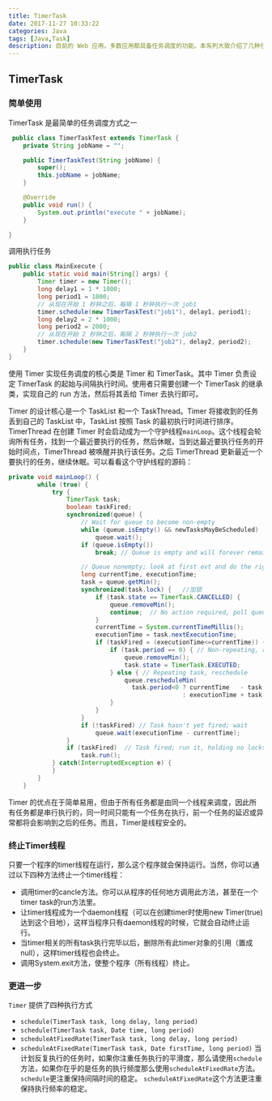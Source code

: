 ```yaml
---
title: TimerTask
date: 2017-11-27 10:33:22
categories: Java
tags: [Java,Task]
description: 目前的 Web 应用，多数应用都具备任务调度的功能。本系列大致介绍了几种任务调度的 Java 实现方法，包括 Timer，Scheduler, Quartz 以及 JCron Tab，并对其优缺点进行比较
---
```


## TimerTask
### 简单使用
TimerTask 是最简单的任务调度方式之一
```java
 public class TimerTaskTest extends TimerTask {
    private String jobName = "";

    public TimerTaskTest(String jobName) {
        super();
        this.jobName = jobName;
    }

    @Override
    public void run() {
        System.out.println("execute " + jobName);
    }

}
```
调用执行任务
```java
public class MainExecute {
    public static void main(String[] args) {
        Timer timer = new Timer();
        long delay1 = 1 * 1000;
        long period1 = 1000;
        // 从现在开始 1 秒钟之后，每隔 1 秒钟执行一次 job1
        timer.schedule(new TimerTaskTest("job1"), delay1, period1);
        long delay2 = 2 * 1000;
        long period2 = 2000;
        // 从现在开始 2 秒钟之后，每隔 2 秒钟执行一次 job2
        timer.schedule(new TimerTaskTest("job2"), delay2, period2);
    }
}
```
使用 Timer 实现任务调度的核心类是 Timer 和 TimerTask。其中 Timer 负责设定 TimerTask 的起始与间隔执行时间。使用者只需要创建一个 TimerTask 的继承类，实现自己的 run 方法，然后将其丢给 Timer 去执行即可。

Timer 的设计核心是一个 TaskList 和一个 TaskThread。Timer 将接收到的任务丢到自己的 TaskList 中，TaskList 按照 Task 的最初执行时间进行排序。TimerThread 在创建 Timer 时会启动成为一个守护线程`mainLoop`。这个线程会轮询所有任务，找到一个最近要执行的任务，然后休眠，当到达最近要执行任务的开始时间点，TimerThread 被唤醒并执行该任务。之后 TimerThread 更新最近一个要执行的任务，继续休眠。可以看看这个守护线程的源码：
```java
private void mainLoop() {
        while (true) {
            try {
                TimerTask task;
                boolean taskFired;
                synchronized(queue) {
                    // Wait for queue to become non-empty
                    while (queue.isEmpty() && newTasksMayBeScheduled)
                        queue.wait();
                    if (queue.isEmpty())
                        break; // Queue is empty and will forever remain; die

                    // Queue nonempty; look at first evt and do the right thing
                    long currentTime, executionTime;
                    task = queue.getMin();
                    synchronized(task.lock) {   //加锁
                        if (task.state == TimerTask.CANCELLED) {
                            queue.removeMin();
                            continue;  // No action required, poll queue again
                        }
                        currentTime = System.currentTimeMillis();
                        executionTime = task.nextExecutionTime;
                        if (taskFired = (executionTime<=currentTime)) {
                            if (task.period == 0) { // Non-repeating, remove
                                queue.removeMin();
                                task.state = TimerTask.EXECUTED;
                            } else { // Repeating task, reschedule
                                queue.rescheduleMin(
                                  task.period<0 ? currentTime   - task.period
                                                : executionTime + task.period);
                            }
                        }
                    }
                    if (!taskFired) // Task hasn't yet fired; wait
                        queue.wait(executionTime - currentTime);
                }
                if (taskFired)  // Task fired; run it, holding no locks
                    task.run();
            } catch(InterruptedException e) {
            }
        }
    }
```
Timer 的优点在于简单易用，但由于所有任务都是由同一个线程来调度，因此所有任务都是串行执行的，同一时间只能有一个任务在执行，前一个任务的延迟或异常都将会影响到之后的任务。而且，Timer是线程安全的。

### 终止Timer线程
只要一个程序的timer线程在运行，那么这个程序就会保持运行。当然，你可以通过以下四种方法终止一个timer线程：
* 调用timer的cancle方法。你可以从程序的任何地方调用此方法，甚至在一个timer task的run方法里。
* 让timer线程成为一个daemon线程（可以在创建timer时使用new Timer(true)达到这个目地），这样当程序只有daemon线程的时候，它就会自动终止运行。
* 当timer相关的所有task执行完毕以后，删除所有此timer对象的引用（置成null），这样timer线程也会终止。
* 调用System.exit方法，使整个程序（所有线程）终止。

### 更进一步
`Timer` 提供了四种执行方式
* `schedule(TimerTask task, long delay, long period)`
* `schedule(TimerTask task, Date time, long period)`
* `scheduleAtFixedRate(TimerTask task, long delay, long period)`
* `scheduleAtFixedRate(TimerTask task, Date firstTime, long period)`
当计划反复执行的任务时，如果你注重任务执行的平滑度，那么请使用`schedule`方法，如果你在乎的是任务的执行频度那么使用`scheduleAtFixedRate`方法。
`schedule`更注重保持间隔时间的稳定。
`scheduleAtFixedRate`这个方法更注重保持执行频率的稳定。

